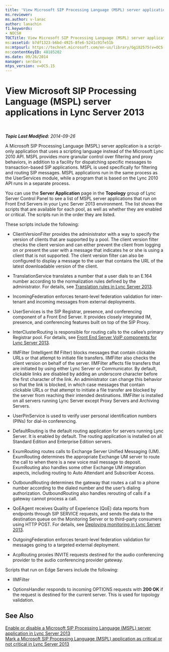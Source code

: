 ```yaml
---
title: 'View Microsoft SIP Processing Language (MSPL) server applications'
ms.reviewer: 
ms.author: v-lanac
author: lanachin
f1.keywords:
- NOCSH
TOCTitle: View Microsoft SIP Processing Language (MSPL) server applications
ms:assetid: b7df1323-b6bd-4925-8fe6-5241c91fe51b
ms:mtpsurl: https://technet.microsoft.com/en-us/library/Gg182575(v=OCS.15)
ms:contentKeyID: 48185202
ms.date: 09/26/2014
manager: serdars
mtps_version: v=OCS.15
---
```


<div data-xmlns="http://www.w3.org/1999/xhtml">

<div class="topic" data-xmlns="http://www.w3.org/1999/xhtml" data-msxsl="urn:schemas-microsoft-com:xslt" data-cs="http://msdn.microsoft.com/">

<div data-asp="http://msdn2.microsoft.com/asp">

# View Microsoft SIP Processing Language (MSPL) server applications in Lync Server 2013

</div>

<div id="mainSection">

<div id="mainBody">

<span> </span>

_**Topic Last Modified:** 2014-09-26_

A Microsoft SIP Processing Language (MSPL) server application is a script-only application that uses a scripting language instead of the Microsoft Lync 2010 API. MSPL provides more granular control over filtering and proxy behaviors, in addition to a facility for dispatching specific messages to transaction-based SIP applications. MSPL is used specifically for filtering and routing SIP messages. MSPL applications run in the same process as the UserServices module, while a program that is based on the Lync 2010 API runs in a separate process.

You can use the **Server Application** page in the **Topology** group of Lync Server Control Panel to see a list of MSPL server applications that run on Front End Servers in your Lync Server 2013 environment. The list shows the scripts that are available for each pool, as well as whether they are enabled or critical. The scripts run in the order they are listed.

These scripts include the following:

  - ClientVersionFilter provides the administrator with a way to specify the version of clients that are supported by a pool. The client version filter checks the client version and can either prevent the client from logging on or present the user with a message that indicates he or she is using a client that is not supported. The client version filter can also be configured to display a message to the user that contains the URL of the latest downloadable version of the client.

  - TranslationService translates a number that a user dials to an E.164 number according to the normalization rules defined by the administrator. For details, see [Translation rules in Lync Server 2013](lync-server-2013-translation-rules.md).

  - IncomingFederation enforces tenant-level federation validation for inter-tenant and incoming messages from external deployments.

  - UserServices is the SIP Registrar, presence, and conferencing component of a Front End Server. It provides closely integrated IM, presence, and conferencing features built on top of the SIP Proxy.

  - InterClusterRouting is responsible for routing calls to the callee’s primary Registrar pool. For details, see [Front End Server VoIP components for Lync Server 2013](lync-server-2013-front-end-server-voip-components.md).

  - IIMFilter (Intelligent IM Filter) blocks messages that contain clickable URLs or that attempt to initiate file transfers. IIMFilter also checks the client version on behalf of the server. IIMFilter affects file transfers that are initiated by using either Lync Server or Communicator. By default, clickable links are disabled by adding an underscore character before the first character of the link. An administrator can change this behavior so that the link is blocked, in which case messages that contain clickable URLs or that attempt to initiate a file transfer are blocked by the server from reaching their intended destinations. IIMFilter is installed on all servers running Lync Server except Proxy Servers and Archiving Servers.

  - UserPinService is used to verify user personal identification numbers (PINs) for dial-in conferencing.

  - DefaultRouting is the default routing application for servers running Lync Server. It is enabled by default. The routing application is installed on all Standard Edition and Enterprise Edition servers.

  - ExumRouting routes calls to Exchange Server Unified Messaging (UM). ExumRouting determines the appropriate Exchange UM server to route the call to when there is a new voice mail message to deposit. ExumRouting also handles some other Exchange UM integration aspects, including routing to Auto Attendant and Subscriber Access.

  - OutboundRouting determines the gateway that routes a call to a phone number according to the dialed number and the user’s dialing authorization. OutboundRouting also handles rerouting of calls if a gateway cannot process a call.

  - QoEAgent receives Quality of Experience (QoE) data reports from endpoints through SIP SERVICE requests, and sends the data to the destination queue on the Monitoring Server or to third-party consumers using HTTP POST. For details, see [Deploying monitoring in Lync Server 2013](lync-server-2013-deploying-monitoring.md).

  - OutgoingFederation enforces tenant-level federation validation for messages going to a targeted external deployment.

  - AcpRouting proxies INVITE requests destined for the audio conferencing provider to the audio conferencing provider gateway.

Scripts that run on Edge Servers include the following:

  - IIMFilter

  - OptionsHandler responds to incoming OPTIONS requests with **200 OK** if the request is destined for the current server. This is used for topology validation.

<div>

## See Also


[Enable or disable a Microsoft SIP Processing Language (MSPL) server application in Lync Server 2013](lync-server-2013-enable-or-disable-a-microsoft-sip-processing-language-mspl-server-application.md)  
[Mark a Microsoft SIP Processing Language (MSPL) application as critical or not critical in Lync Server 2013](lync-server-2013-mark-a-microsoft-sip-processing-language-mspl-application-as-critical-or-not-critical.md)  
  

</div>

</div>

<span> </span>

</div>

</div>

</div>

